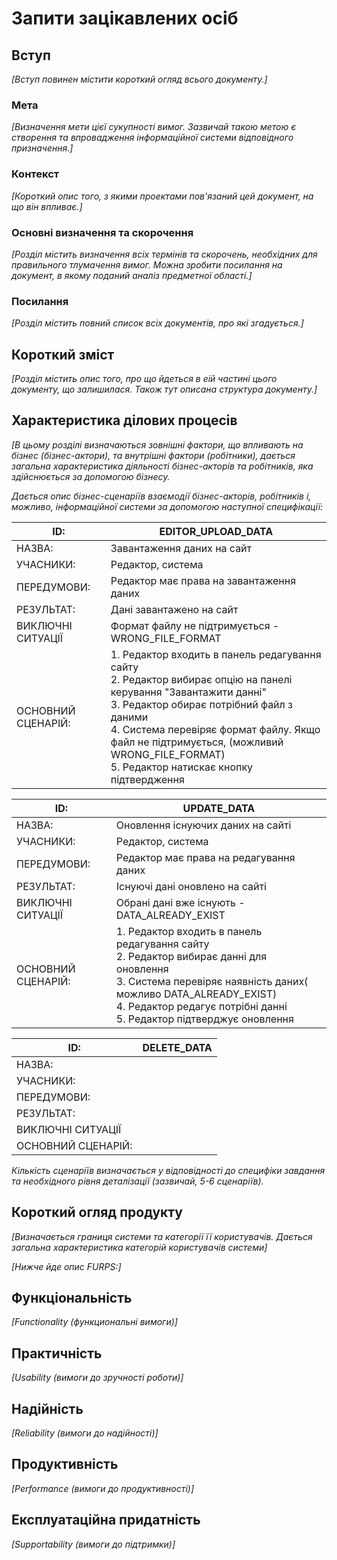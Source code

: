 # Запити зацікавлених осіб

## Вступ

*[Вступ повинен містити короткий огляд всього документу.]*

### Мета 

*[Визначення мети цієї сукупності вимог. Зазвичай такою метою є створення та впровадження 
 інформаційної системи відповідного призначення.]*

### Контекст

*[Короткий опис того, з якими проектами пов'язаний цей документ, на що він впливає.]*


### Основні визначення та скорочення

*[Розділ містить визначення всіх термінів та скорочень, необхідних для правильного
тлумачення вимог. Можна зробити посилання на документ, в якому поданий аналіз предметної області.]*


### Посилання

*[Розділ містить повний список всіх документів, про які згадується.]*


## Короткий зміст

*[Розділ містить опис того, про що йдеться в еій частині цього документу, що залишилася. 
Також тут описана структура документу.]*

## Характеристика ділових процесів

*[В цьому розділі визначаються зовнішні фактори, що впливають на бізнес (бізнес-актори), 
та внутрішні фактори (робітники), дається загальна характеристика діяльності бізнес-акторів 
та робітників, яка здійснюється за допомогою бізнесу.*

*Дається опис бізнес-сценаріїв взаємодії бізнес-акторів, робітників і, можливо, інформаційної системи за допомогою наступної
специфікації:*

| ID:                |EDITOR_UPLOAD_DATA|
|-|-|
| НАЗВА:             |Завантаження даних на сайт |
| УЧАСНИКИ:          | Редактор, система|                                                                                                                         
| ПЕРЕДУМОВИ:        | Редактор має права на завантаження даних|                                                                                                  
| РЕЗУЛЬТАТ:         |Дані завантажено на сайт|
| ВИКЛЮЧНІ СИТУАЦІЇ  |Формат файлу не підтримується - WRONG_FILE_FORMAT |
| ОСНОВНИЙ СЦЕНАРІЙ: |1. Редактор входить в панель редагування сайту<br/>2. Редактор вибирає опцію на панелі керування "Завантажити данні"<br/>3. Редактор обирає потрібний файл з даними<br/>4. Система перевіряє формат файлу. Якщо файл не підтримується, (можливий  WRONG_FILE_FORMAT)<br/>5. Редактор натискає кнопку підтвердження |



| ID:                |UPDATE_DATA|
|-|-|
| НАЗВА:             |Оновлення існуючих даних на сайті |
| УЧАСНИКИ:          | Редактор, система|                                                                                                                         
| ПЕРЕДУМОВИ:        |Редактор має права на редагування даних|                                                                                                    
| РЕЗУЛЬТАТ:         |Існуючі дані оновлено на сайті|
| ВИКЛЮЧНІ СИТУАЦІЇ  |Обрані дані вже існують - DATA_ALREADY_EXIST |
| ОСНОВНИЙ СЦЕНАРІЙ: |1. Редактор входить в панель редагування сайту<br/>2. Редактор вибирає данні для оновлення<br/>3. Система перевіряє наявність даних( можливо DATA_ALREADY_EXIST)  <br/>4. Редактор редагує потрібні данні<br/>5. Редактор підтверджує оновлення|


| ID:                |DELETE_DATA|
|-|-|
| НАЗВА:             ||
| УЧАСНИКИ:          ||                                                                                                                            
| ПЕРЕДУМОВИ:        ||                                                                                                    
| РЕЗУЛЬТАТ:         ||
| ВИКЛЮЧНІ СИТУАЦІЇ  ||
| ОСНОВНИЙ СЦЕНАРІЙ: ||

*Кількість сценаріїв визначається у відповідності до специфіки завдання та необхідного 
рівня деталізації (зазвичай, 5-6 сценаріїв).*

## Короткий огляд продукту

*[Визначається границя системи та категорії її користувачів. Дається загальна характеристика категорій користувачів
системи]*

*[Нижче йде опис FURPS:]*


## Функціональність

*[Functionality (функциональні вимоги)]*

## Практичність

*[Usability (вимоги до зручності роботи)]*

## Надійність

*[Reliability (вимоги до надійності)]*

## Продуктивність

*[Performance (вимоги до продуктивності)]*

## Експлуатаційна придатність

*[Supportability (вимоги до підтримки)]*
